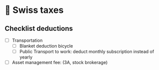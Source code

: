 # 💸 Swiss taxes

## Checklist deductions

* [ ] Transportation
  * [ ] Blanket deduction bicycle
  * [ ] Public Transport to work: deduct monthly subscription instead of yearly
* [ ] Asset management fee: (3A, stock brokerage)
